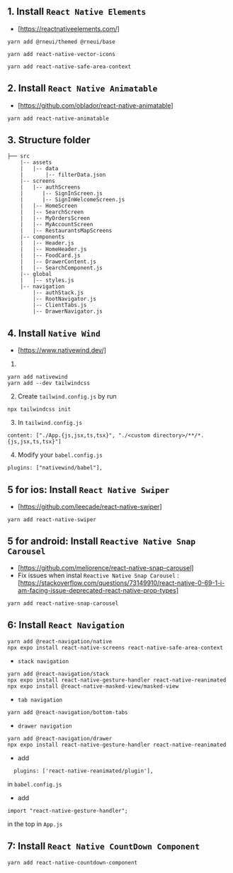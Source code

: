 ## 1. Install `React Native Elements`

- [https://reactnativeelements.com/]

```
yarn add @rneui/themed @rneui/base
```

```
yarn add react-native-vector-icons
```

```
yarn add react-native-safe-area-context
```

## 2. Install `React Native Animatable`

- [https://github.com/oblador/react-native-animatable]

```
yarn add react-native-animatable
```

## 3. Structure folder

```
├── src
    |-- assets
    |   |-- data
    |       |-- filterData.json
    |-- screens
    |   |-- authScreens
    |      |-- SignInScreen.js
    |      |-- SignInWelcomeScreen.js
    |   |-- HomeScreen
    |   |-- SearchScreen
    |   |-- MyOrdersScreen
    |   |-- MyAccountScreen
    |   |-- RestaurantsMapScreens
    |-- components
    |   |-- Header.js
    |   |-- HomeHeader.js
    |   |-- FoodCard.js
    |   |-- DrawerContent.js
    |   |-- SearchComponent.js
    |-- global
    |   |-- styles.js
    |-- navigation
        |-- authStack.js
        |-- RootNavigator.js
        |-- ClientTabs.js
        |-- DrawerNavigator.js

```

## 4. Install `Native Wind`

- [https://www.nativewind.dev/]

1.

```
yarn add nativewind
yarn add --dev tailwindcss
```

2. Create `tailwind.config.js` by run

```
npx tailwindcss init
```

3. In `tailwind.config.js`

```
content: ["./App.{js,jsx,ts,tsx}", "./<custom directory>/**/*.{js,jsx,ts,tsx}"]
```

4. Modify your `babel.config.js`

```
plugins: ["nativewind/babel"],
```

## 5 for ios: Install `React Native Swiper`

- [https://github.com/leecade/react-native-swiper]

```
yarn add react-native-swiper
```

## 5 for android: Install `Reactive Native Snap Carousel`

- [https://github.com/meliorence/react-native-snap-carousel]
- Fix issues when instal `Reactive Native Snap Carousel` : [https://stackoverflow.com/questions/73149910/react-native-0-69-1-i-am-facing-issue-deprecated-react-native-prop-types]

```
yarn add react-native-snap-carousel
```

## 6: Install `React Navigation`

```
yarn add @react-navigation/native
npx expo install react-native-screens react-native-safe-area-context
```

- `stack navigation`

```
yarn add @react-navigation/stack
npx expo install react-native-gesture-handler react-native-reanimated
npx expo install @react-native-masked-view/masked-view
```

- `tab navigation`

```
yarn add @react-navigation/bottom-tabs
```

- `drawer navigation`

```
yarn add @react-navigation/drawer
npx expo install react-native-gesture-handler react-native-reanimated

```

- add

```
  plugins: ['react-native-reanimated/plugin'],
```

in `babel.config.js`

- add

```
import "react-native-gesture-handler";
```

in the top in `App.js`

## 7: Install `React Native CountDown Component`

```
yarn add react-native-countdown-component
```
